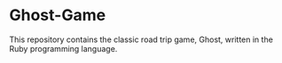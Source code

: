 # Ghost-Game
This repository contains the classic road trip game, Ghost, written in the Ruby programming language.
